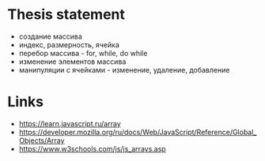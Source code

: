 # Thesis statement

* создание массива
* индекс, размерность, ячейка
* перебор массива - for, while, do while
* изменение элементов массива
* манипуляции с ячейками - изменение, удаление, добавление

# Links
* https://learn.javascript.ru/array
* https://developer.mozilla.org/ru/docs/Web/JavaScript/Reference/Global_Objects/Array
* https://www.w3schools.com/js/js_arrays.asp
